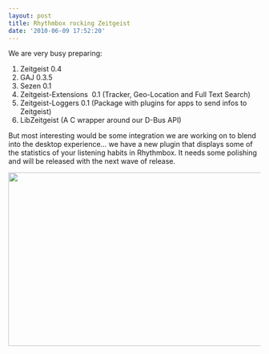 ```yaml
---
layout: post
title: Rhythmbox rocking Zeitgeist
date: '2010-06-09 17:52:20'
---
```


We are very busy preparing:
<ol>
	<li>Zeitgeist 0.4</li>
	<li>GAJ 0.3.5</li>
	<li>Sezen 0.1</li>
	<li>Zeitgeist-Extensions  0.1 (Tracker, Geo-Location and Full Text Search)</li>
	<li>Zeitgeist-Loggers 0.1 (Package with plugins for apps to send infos to Zeitgeist)</li>
	<li>LibZeitgeist (A C wrapper around our D-Bus API)</li>
</ol>
But most interesting would be some integration we are working on to blend into the desktop experience... we have a new plugin that displays some of the statistics of your listening habits in Rhythmbox. It needs some polishing and will be released with the next wave of release.

<a href="http://geekyogre.com/content/images/2010/06/Screenshot-6.png"><img class="alignnone size-full wp-image-1250" title="Screenshot-6" src="http://geekyogre.com/content/images/2010/06/Screenshot-6.png" alt="" width="613" height="346" /></a>
